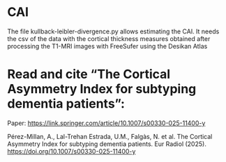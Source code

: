 # CAI

The file kullback-leibler-divergence.py allows estimating the CAI. It needs the csv of the data with the cortical thickness measures obtained after processing the T1-MRI images with FreeSufer using the Desikan Atlas 
 

# Read and cite “The Cortical Asymmetry Index for subtyping dementia patients”:

Paper: https://link.springer.com/article/10.1007/s00330-025-11400-y

Pérez-Millan, A., Lal-Trehan Estrada, U.M., Falgàs, N. et al. The Cortical Asymmetry Index for subtyping dementia patients. Eur Radiol (2025). https://doi.org/10.1007/s00330-025-11400-y

